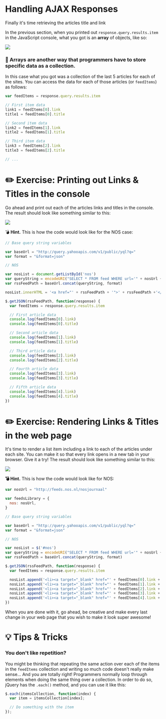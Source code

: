 # Handling AJAX Responses


Finally it's time retrieving the articles title and link

In the previous section, when you printed out `response.query.results.item` in the JavaScript console, what you got is an **array** of objects, like so:

[![](http://cd.sseu.re/06-ajax-04.png)](http://cd.sseu.re/06-ajax-04.png)

### 🌟 Arrays are another way that programmers have to store specific data as a collection.

In this case what you got was a collection of the last 5 articles for each of the sites. You can access the data for each of those articles (or `feedItems`) as follows:

```javascript
var feedItems = response.query.results.item

// First item data
link1 = feedItems[0].link
title1 = feedItems[0].title

// Second item data
link2 = feedItems[1].link
title2 = feedItems[1].title

// Third item data
link3 = feedItems[2].link
title3 = feedItems[2].title

// ...
```





# ✏️ Exercise: Printing out Links & Titles in the console

Go ahead and print out each of the articles links and titles in the console. The result should look like something similar to this:

[![](http://cd.sseu.re/06-ajax-05.png)](http://cd.sseu.re/06-ajax-05.png)

💣 **Hint.** This is how the code would look like for the NOS case:

```javascript
// Base query string variables

var baseUrl = "http://query.yahooapis.com/v1/public/yql?q="
var format = "&format=json"

// NOS

var nosList = document.getListById('nos')
var queryString = encodeURI("SELECT * FROM feed WHERE url='" + nosUrl + "' LIMIT 5")
var rssFeedPath = baseUrl.concat(queryString, format)

nosList.innerHTML = '<a href="' + rssFeedPath + '">' + rssFeedPath +'</a>'

$.getJSON(rssFeedPath, function(response) {
  var feedItems = response.query.results.item

  // First article data
  console.log(feedItems[0].link)
  console.log(feedItems[0].title)

  // Second article data
  console.log(feedItems[1].link)
  console.log(feedItems[1].title)

  // Third article data
  console.log(feedItems[2].link)
  console.log(feedItems[2].title)

  // Fourth article data
  console.log(feedItems[3].link)
  console.log(feedItems[3].title)

  // Fifth article data
  console.log(feedItems[4].link)
  console.log(feedItems[4].title)
})
```



# ✏️ Exercise: Rendering Links & Titles in the web page

It's time to render a list item including a link to each of the articles under each site. You can make it so that every link opens in a new tab in your browser. Give it a try! The result should look like something similar to this:

[![](http://cd.sseu.re/20170208-kgosw.png)](http://cd.sseu.re/20170208-kgosw.png)

**💣 Hint.** This is how the code would look like for NOS:

```javascript
var nosUrl = "http://feeds.nos.nl/nosjournaal"

var feedsLibrary = {
  nos: nosUrl,
}

// Base query string variables

var baseUrl = "http://query.yahooapis.com/v1/public/yql?q="
var format = "&format=json"

// NOS

var nosList = $('#nos')
var queryString = encodeURI("SELECT * FROM feed WHERE url='" + nosUrl + "' LIMIT 5")
var rssFeedPath = baseUrl.concat(queryString, format)

$.getJSON(rssFeedPath, function(response) {
  var feedItems = response.query.results.item

  nosList.append('<li><a target="_blank" href="' + feedItems[0].link + '">' + feedItems[0].title + '</a></li>')
  nosList.append('<li><a target="_blank" href="' + feedItems[1].link + '">' + feedItems[1].title + '</a></li>')
  nosList.append('<li><a target="_blank" href="' + feedItems[2].link + '">' + feedItems[2].title + '</a></li>')
  nosList.append('<li><a target="_blank" href="' + feedItems[3].link + '">' + feedItems[3].title + '</a></li>')
  nosList.append('<li><a target="_blank" href="' + feedItems[4].link + '">' + feedItems[4].title + '</a></li>')
})
```

When you are done with it, go ahead, be creative and make every last change in your web page that you wish to make it look super awesome!





# 💡 Tips & Tricks

### You don't like repetition?

You might be thinking that repeating the same action over each of the items in the `feedItems` collection and writing so much code doesn't really make sense... And you are totally right! Programmers normally loop through elements when doing the same thing over a collection. In order to do so, jQuery has the `.each()` method, and you can use it like this:

```javascript
$.each(itemsCollection, function(index) {
  var item = itemsCollection[index];

  // Do something with the item
});
```
